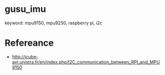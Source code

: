 # gusu_imu
keyword: mpu9150, mpu9250, raspberry pi, i2c

# Refereance 
* http://icube-avr.unistra.fr/en/index.php/I2C_communication_between_RPI_and_MPU9150
